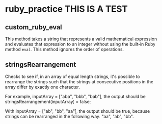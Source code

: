 # ruby_practice THIS IS A TEST

custom_ruby_eval
---------------------

This method takes a string that represents a valid mathematical expression and evaluates that expression to an integer without using the built-in Ruby method `eval`.  This method ignores the order of operations.


stringsRearrangement
---------------------

Checks to see if, in an array of equal length strings, it's possible to rearrange the strings such that the strings at consecutive positions in the array differ by exactly one character.

For example, inputArray = ["aba", "bbb", "bab"], the output should be
stringsRearrangement(inputArray) = false;

With inputArray = ["ab", "bb", "aa"], the output should be true, because strings can be rearranged in the following way: "aa", "ab", "bb".